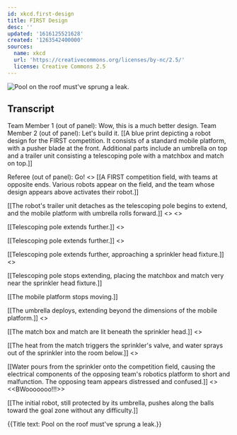```yaml
---
id: xkcd.first-design
title: FIRST Design
desc: ''
updated: '1616125521628'
created: '1263542400000'
sources:
  name: xkcd
  url: 'https://creativecommons.org/licenses/by-nc/2.5/'
  license: Creative Commons 2.5
---
```

![Pool on the roof must've sprung a leak.](https://imgs.xkcd.com/comics/first_design.png)

## Transcript
Team Member 1 (out of panel): Wow, this is a much better design.
Team Member 2 (out of panel): Let's build it.
[[A blue print depicting a robot design for the FIRST competition. It consists of a standard mobile platform, with a pusher blade at the front. Additional parts include an umbrella on top and a trailer unit consisting a telescoping pole with a matchbox and match on top.]]

Referee (out of panel): Go!
<<CLICK>>
[[A FIRST competition field, with teams at opposite ends. Various robots appear on the field, and the team whose design appears above activates their robot.]]

[[The robot's trailer unit detaches as the telescoping pole begins to extend, and the mobile platform with umbrella rolls forward.]]
<<VRRR>>
<<CLICK>>

[[Telescoping pole extends further.]]
<<VRRRR>>

[[Telescoping pole extends further.]]
<<VRRRR>>

[[Telescoping pole extends further, approaching a sprinkler head fixture.]]
<<VRRR>>

[[Telescoping pole stops extending, placing the matchbox and match very near the sprinkler head fixture.]]

[[The mobile platform stops moving.]]

[[The umbrella deploys, extending beyond the dimensions of the mobile platform.]]
<<FWOOMP>>

[[The match box and match are lit beneath the sprinkler head.]]
<<FWOOSH>>

[[The heat from the match triggers the sprinkler's valve, and water sprays out of the sprinkler into the room below.]]
<<PSSSSHH>>

[[Water pours from the sprinkler onto the competition field, causing the electrical components of the opposing team's robotics platform to short and malfunction. The opposing team appears distressed and confused.]]
<<FZZZT>>
<<BWooooooo!!!>>

[[The initial robot, still protected by its umbrella, pushes along the balls toward the goal zone without any difficulty.]]

{{Title text: Pool on the roof must've sprung a leak.}}
